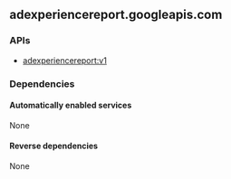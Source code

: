 ## adexperiencereport.googleapis.com

### APIs

* [ adexperiencereport:v1 ]( https://adexperiencereport.googleapis.com/$discovery/rest?version=v1 )

### Dependencies

#### Automatically enabled services

None

#### Reverse dependencies

None
